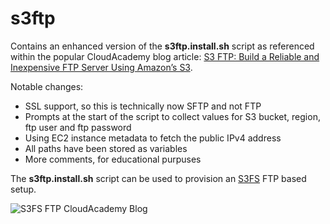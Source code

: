 # s3ftp
Contains an enhanced version of the **s3ftp.install.sh** script as referenced within the popular CloudAcademy blog article: [S3 FTP: Build a Reliable and Inexpensive FTP Server Using Amazon’s S3](https://cloudacademy.com/blog/s3-ftp-server/).

Notable changes:
- SSL support, so this is technically now SFTP and not FTP
- Prompts at the start of the script to collect values for S3 bucket, region, ftp user and ftp password
- Using EC2 instance metadata to fetch the public IPv4 address
- All paths have been stored as variables
- More comments, for educational purpuses 

The **s3ftp.install.sh** script can be used to provision an [S3FS](https://github.com/s3fs-fuse/s3fs-fuse) FTP based setup.

![S3FS FTP CloudAcademy Blog](/doc/s3fs.blog.png)
